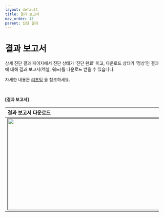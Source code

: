 ```yaml
---
layout: default
title: 결과 보고서
nav_order: 13
parent: 진단 결과
---
```


# 결과 보고서

상세 진단 결과 페이지에서 진단 상태가 ‘진단 완료’ 이고, 다운로드 상태가 ‘정상’인 결과에 대해 결과 보고서(엑셀, 워드)를 다운로드 받을 수 있습니다. <br />

자세한 내용은 [리포팅](../../report) 을 참조하세요.

<br />

**[결과 보고서]**

| 결과 보고서 다운로드 |
|:---------------|
| <center><img src="../../../img/result/detail_10.png" width="700" height="300" style="border: 1px solid black;"/></center> |
